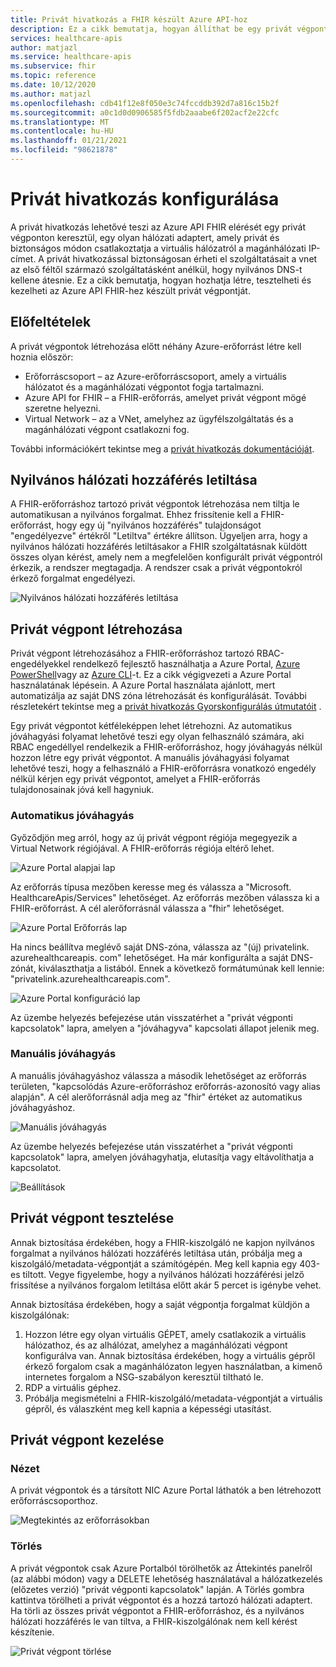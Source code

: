 ```yaml
---
title: Privát hivatkozás a FHIR készült Azure API-hoz
description: Ez a cikk bemutatja, hogyan állíthat be egy privát végpontot az Azure API FHIR-szolgáltatásokhoz
services: healthcare-apis
author: matjazl
ms.service: healthcare-apis
ms.subservice: fhir
ms.topic: reference
ms.date: 10/12/2020
ms.author: matjazl
ms.openlocfilehash: cdb41f12e8f050e3c74fccddb392d7a816c15b2f
ms.sourcegitcommit: a0c1d0d0906585f5fdb2aaabe6f202acf2e22cfc
ms.translationtype: MT
ms.contentlocale: hu-HU
ms.lasthandoff: 01/21/2021
ms.locfileid: "98621878"
---
```

# <a name="configure-private-link"></a>Privát hivatkozás konfigurálása

A privát hivatkozás lehetővé teszi az Azure API FHIR elérését egy privát végponton keresztül, egy olyan hálózati adaptert, amely privát és biztonságos módon csatlakoztatja a virtuális hálózatról a magánhálózati IP-címet. A privát hivatkozással biztonságosan érheti el szolgáltatásait a vnet az első féltől származó szolgáltatásként anélkül, hogy nyilvános DNS-t kellene átesnie. Ez a cikk bemutatja, hogyan hozhatja létre, tesztelheti és kezelheti az Azure API FHIR-hez készült privát végpontját.

## <a name="prerequisites"></a>Előfeltételek

A privát végpontok létrehozása előtt néhány Azure-erőforrást létre kell hoznia először:

- Erőforráscsoport – az Azure-erőforráscsoport, amely a virtuális hálózatot és a magánhálózati végpontot fogja tartalmazni.
- Azure API for FHIR – a FHIR-erőforrás, amelyet privát végpont mögé szeretne helyezni.
- Virtual Network – az a VNet, amelyhez az ügyfélszolgáltatás és a magánhálózati végpont csatlakozni fog.

További információkért tekintse meg a [privát hivatkozás dokumentációját](../private-link/index.yml).

## <a name="disable-public-network-access"></a>Nyilvános hálózati hozzáférés letiltása

A FHIR-erőforráshoz tartozó privát végpontok létrehozása nem tiltja le automatikusan a nyilvános forgalmat. Ehhez frissítenie kell a FHIR-erőforrást, hogy egy új "nyilvános hozzáférés" tulajdonságot "engedélyezve" értékről "Letiltva" értékre állítson. Ügyeljen arra, hogy a nyilvános hálózati hozzáférés letiltásakor a FHIR szolgáltatásnak küldött összes olyan kérést, amely nem a megfelelően konfigurált privát végpontról érkezik, a rendszer megtagadja. A rendszer csak a privát végpontokról érkező forgalmat engedélyezi.

![Nyilvános hálózati hozzáférés letiltása](media/private-link/private-link-disable.png)

## <a name="create-private-endpoint"></a>Privát végpont létrehozása

Privát végpont létrehozásához a FHIR-erőforráshoz tartozó RBAC-engedélyekkel rendelkező fejlesztő használhatja a Azure Portal, [Azure PowerShell](../private-link/create-private-endpoint-powershell.md)vagy az [Azure CLI](../private-link/create-private-endpoint-cli.md)-t. Ez a cikk végigvezeti a Azure Portal használatának lépésein. A Azure Portal használata ajánlott, mert automatizálja az saját DNS zóna létrehozását és konfigurálását. További részletekért tekintse meg a [privát hivatkozás Gyorskonfigurálás útmutatóit](../private-link/create-private-endpoint-portal.md) .

Egy privát végpontot kétféleképpen lehet létrehozni. Az automatikus jóváhagyási folyamat lehetővé teszi egy olyan felhasználó számára, aki RBAC engedéllyel rendelkezik a FHIR-erőforráshoz, hogy jóváhagyás nélkül hozzon létre egy privát végpontot. A manuális jóváhagyási folyamat lehetővé teszi, hogy a felhasználó a FHIR-erőforrásra vonatkozó engedély nélkül kérjen egy privát végpontot, amelyet a FHIR-erőforrás tulajdonosainak jóvá kell hagyniuk.

### <a name="auto-approval"></a>Automatikus jóváhagyás

Győződjön meg arról, hogy az új privát végpont régiója megegyezik a Virtual Network régiójával. A FHIR-erőforrás régiója eltérő lehet.

![Azure Portal alapjai lap](media/private-link/private-link-portal2.png)

Az erőforrás típusa mezőben keresse meg és válassza a "Microsoft. HealthcareApis/Services" lehetőséget. Az erőforrás mezőben válassza ki a FHIR-erőforrást. A cél alerőforrásnál válassza a "fhir" lehetőséget.

![Azure Portal Erőforrás lap](media/private-link/private-link-portal1.png)

Ha nincs beállítva meglévő saját DNS-zóna, válassza az "(új) privatelink. azurehealthcareapis. com" lehetőséget. Ha már konfigurálta a saját DNS-zónát, kiválaszthatja a listából. Ennek a következő formátumúnak kell lennie: "privatelink.azurehealthcareapis.com".

![Azure Portal konfiguráció lap](media/private-link/private-link-portal3.png)

Az üzembe helyezés befejezése után visszatérhet a "privát végponti kapcsolatok" lapra, amelyen a "jóváhagyva" kapcsolati állapot jelenik meg.

### <a name="manual-approval"></a>Manuális jóváhagyás

A manuális jóváhagyáshoz válassza a második lehetőséget az erőforrás területen, "kapcsolódás Azure-erőforráshoz erőforrás-azonosító vagy alias alapján". A cél alerőforrásnál adja meg az "fhir" értéket az automatikus jóváhagyáshoz.

![Manuális jóváhagyás](media/private-link/private-link-manual.png)

Az üzembe helyezés befejezése után visszatérhet a "privát végponti kapcsolatok" lapra, amelyen jóváhagyhatja, elutasítja vagy eltávolíthatja a kapcsolatot.

![Beállítások](media/private-link/private-link-options.png)

## <a name="test-private-endpoint"></a>Privát végpont tesztelése

Annak biztosítása érdekében, hogy a FHIR-kiszolgáló ne kapjon nyilvános forgalmat a nyilvános hálózati hozzáférés letiltása után, próbálja meg a kiszolgáló/metadata-végpontját a számítógépén. Meg kell kapnia egy 403-es tiltott. Vegye figyelembe, hogy a nyilvános hálózati hozzáférési jelző frissítése a nyilvános forgalom letiltása előtt akár 5 percet is igénybe vehet.

Annak biztosítása érdekében, hogy a saját végpontja forgalmat küldjön a kiszolgálónak:

1. Hozzon létre egy olyan virtuális GÉPET, amely csatlakozik a virtuális hálózathoz, és az alhálózat, amelyhez a magánhálózati végpont konfigurálva van. Annak biztosítása érdekében, hogy a virtuális gépről érkező forgalom csak a magánhálózaton legyen használatban, a kimenő internetes forgalom a NSG-szabályon keresztül tiltható le.
2. RDP a virtuális géphez.
3. Próbálja megismételni a FHIR-kiszolgáló/metadata-végpontját a virtuális gépről, és válaszként meg kell kapnia a képességi utasítást.

## <a name="manage-private-endpoint"></a>Privát végpont kezelése

### <a name="view"></a>Nézet

A privát végpontok és a társított NIC Azure Portal láthatók a ben létrehozott erőforráscsoporthoz.

![Megtekintés az erőforrásokban](media/private-link/private-link-view.png)

### <a name="delete"></a>Törlés

A privát végpontok csak Azure Portalból törölhetők az Áttekintés panelről (az alábbi módon) vagy a DELETE lehetőség használatával a hálózatkezelés (előzetes verzió) "privát végponti kapcsolatok" lapján. A Törlés gombra kattintva törölheti a privát végpontot és a hozzá tartozó hálózati adaptert. Ha törli az összes privát végpontot a FHIR-erőforráshoz, és a nyilvános hálózati hozzáférés le van tiltva, a FHIR-kiszolgálónak nem kell kérést készítenie.

![Privát végpont törlése](media/private-link/private-link-delete.png)
